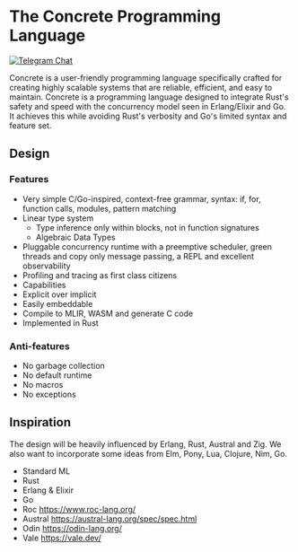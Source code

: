 # The Concrete Programming Language
[![Telegram Chat][tg-badge]][tg-url]

[tg-badge]: https://img.shields.io/endpoint?url=https%3A%2F%2Ftg.sumanjay.workers.dev%2Fconcrete_proglang%2F&logo=telegram&label=chat&color=neon
[tg-url]: https://t.me/concrete_proglang

Concrete is a user-friendly programming language specifically crafted for creating highly scalable systems that are reliable, efficient, and easy to maintain. Concrete is a programming language designed to integrate Rust's safety and speed with the concurrency model seen in Erlang/Elixir and Go. It achieves this while avoiding Rust's verbosity and Go's limited syntax and feature set.


## Design

### Features
- Very simple C/Go-inspired, context-free grammar, syntax: if, for, function calls, modules, pattern matching
- Linear type system
    - Type inference only within blocks, not in function signatures
    - Algebraic Data Types
- Pluggable concurrency runtime with a preemptive scheduler, green threads and copy only message passing, a REPL and excellent observability
- Profiling and tracing as first class citizens
- Capabilities
- Explicit over implicit
- Easily embeddable
- Compile to MLIR, WASM and generate C code
- Implemented in Rust

### Anti-features
- No garbage collection
- No default runtime
- No macros
- No exceptions

## Inspiration
The design will be heavily influenced by Erlang, Rust, Austral and Zig. We also want to incorporate some ideas from Elm, Pony, Lua, Clojure, Nim, Go.

- Standard ML
- Rust
- Erlang & Elixir
- Go
- Roc https://www.roc-lang.org/
- Austral https://austral-lang.org/spec/spec.html
- Odin https://odin-lang.org/
- Vale https://vale.dev/
